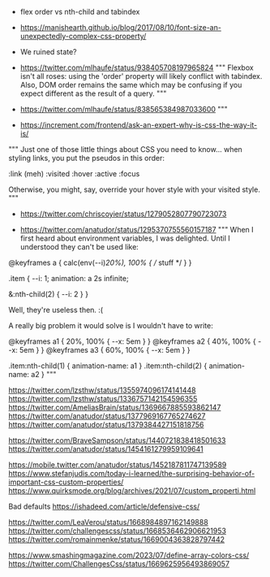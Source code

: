 - flex order vs nth-child and tabindex
- <https://manishearth.github.io/blog/2017/08/10/font-size-an-unexpectedly-complex-css-property/>
- We ruined state?
- <https://twitter.com/mlhaufe/status/938405708197965824>
"""
Flexbox isn't all roses: using the 'order' property will likely conflict with tabindex. Also, DOM order remains the same which may be confusing if you expect different as the result of a query.
"""

- <https://twitter.com/mlhaufe/status/838565384987033600>
"""

- <https://increment.com/frontend/ask-an-expert-why-is-css-the-way-it-is/>

"""
Just one of those little things about CSS you need to know... when styling links, you put the pseudos in this order:

:link (meh)
:visited
:hover
:active
:focus

Otherwise, you might, say, override your hover style with your visited style.
"""

- <https://twitter.com/chriscoyier/status/1279052807790723073>

- <https://twitter.com/anatudor/status/1295370755560157187>
"""
When I first heard about environment variables, I was delighted. Until I understood they can't be used like:

@​keyframes a {  calc(env(--i)*20%), 100% { /* stuff */ } }

.item {
  --i: 1;
  animation: a 2s infinite;

  &:nth-child(2) { --i: 2 }
}

Well, they're useless then. :(

A really big problem it would solve is I wouldn't have to write:

@​keyframes a1 {  20%, 100% { --x: 5em } }
@​keyframes a2 {  40%, 100% { --x: 5em } }
@​keyframes a3 {  60%, 100% { --x: 5em } }

.item:nth-child(1) { animation-name: a1 }
.item:nth-child(2) { animation-name: a2 }
"""

<https://twitter.com/lzsthw/status/1355974096174141448>
<https://twitter.com/lzsthw/status/1336757142154596355>
<https://twitter.com/AmeliasBrain/status/1369667885593862147>
<https://twitter.com/anatudor/status/1377969167765274627>
<https://twitter.com/anatudor/status/1379384427151818756>

<https://twitter.com/BraveSampson/status/1440721838418501633>
<https://twitter.com/anatudor/status/1454161279959109641>

<https://mobile.twitter.com/anatudor/status/1452187811747139589>
<https://www.stefanjudis.com/today-i-learned/the-surprising-behavior-of-important-css-custom-properties/>
<https://www.quirksmode.org/blog/archives/2021/07/custom_properti.html>

Bad defaults
  <https://ishadeed.com/article/defensive-css/>

<https://twitter.com/LeaVerou/status/1668984897162149888>
<https://twitter.com/challengescss/status/1668536462906621953>
<https://twitter.com/romainmenke/status/1669004363828797442>

<https://www.smashingmagazine.com/2023/07/define-array-colors-css/>
<https://twitter.com/ChallengesCss/status/1669625956493869057>
